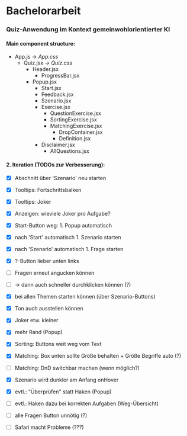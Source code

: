 # Bachelorarbeit

### Quiz-Anwendung im Kontext gemeinwohlorientierter KI

#### Main component structure:

* App.js -> *App.css*
    * Quiz.jsx -> *Quiz.css*
        * Header.jsx
            * ProgressBar.jsx
        * Popup.jsx
            * Start.jsx
            * Feedback.jsx
            * Szenario.jsx
            * Exercise.jsx
                * QuestionExercise.jsx
                * SortingExercise.jsx
                * MatchingExercise.jsx
                    * DropContainer.jsx
                    * Definition.jsx
            * Disclaimer.jsx
                * AllQuestions.jsx


#### 2. Iteration (TODOs zur Verbesserung):

* [x] Abschnitt über 'Szenario' neu starten
* [x] Tooltips: Fortschrittsbalken
* [x] Tooltips: Joker
* [x] Anzeigen: wieviele Joker pro Aufgabe?
* [x] Start-Button weg: 1. Popup automatisch
* [x] nach 'Start' automatisch 1. Szenario starten
* [x] nach 'Szenario' automatisch 1. Frage starten
* [x] ?-Button lieber unten links
* [ ] Fragen erneut angucken können
* [ ] -> dann auch schneller durchklicken können (?)
* [x] bei allen Themen starten können (über Szenario-Buttons)
* [x] Ton auch ausstellen können
* [x] Joker etw. kleiner
* [x] mehr Rand (Popup)
* [x] Sorting: Buttons weit weg vom Text
* [x] Matching: Box unten sollte Größe behalten + Größe Begriffe auto (?)
* [ ] Matching: DnD switchbar machen (wenn möglich?)
* [x] Szenario wird dunkler am Anfang onHover
  
* [x] evtl.: "Überprüfen" statt Haken (Popup)
* [ ] evtl.: Haken dazu bei korrekten Aufgaben (Weg-Übersicht)
* [ ] alle Fragen Button unnötig (?)

* [ ] Safari macht Probleme (???)
